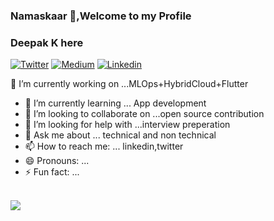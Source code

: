 ### Namaskaar 🙏,Welcome to my Profile
### Deepak K here 
[![Twitter](https://img.shields.io/twitter/url/https/twitter.com/cloudposse.svg?style=social&label=Twitter)](https://twitter.com/deepak_kapse29)
[![Medium](https://img.shields.io/badge/-Medium-black.svg?style=flat-square&logo=Medium&colorB=000)](https://medium.com/@deepakkapse08)
[![Linkedin](https://img.shields.io/badge/-LinkedIn-black.svg?style=flat-square&logo=linkedin&&color=#81170D)](https://www.linkedin.com/in/deepak-k-31a414172/)
<!--
**deepakkapse/deepakkapse** is a ✨ _special_ ✨ repository because its `README.md` (this file) appears on your GitHub profile.



- 
-->
🔭 I’m currently working on ...MLOps+HybridCloud+Flutter
- 🌱 I’m currently learning ... App development
- 👯 I’m looking to collaborate on ...open source contribution
- 🤔 I’m looking for help with ...interview preperation
- 💬 Ask me about ... technical and non technical
- 📫 How to reach me: ... linkedin,twitter
- 😄 Pronouns: ...
- ⚡ Fun fact: ...

<br>
<img src='https://github-readme-stats.vercel.app/api?username=deepakkapse&&show_icons=true&title_color=#81170D&icon_color=#81170D&text_color=000000&bg_color=F8E9FA'>
